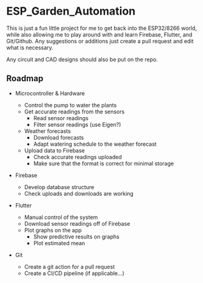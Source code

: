 # ESP_Garden_Automation

This is just a fun little project for me to get back into the ESP32/8266 world, while also allowing me to play around with and learn Firebase, Flutter, and Git/Github. Any suggestions or additions just create a pull request and edit what is necessary.

Any circuit and CAD designs should also be put on the repo.

## Roadmap

- Microcontroller & Hardware
	- Control the pump to water the plants
	- Get accurate readings from the sensors
		- Read sensor readings
		- Filter sensor readings (use Eigen?)
	- Weather forecasts
		- Download forecasts
		- Adapt watering schedule to the weather forecast
	- Upload data to Firebase
		- Check accurate readings uploaded
  		- Make sure that the format is correct for minimal storage

- Firebase
	- Develop database structure
 	- Check uploads and downloads are working

- Flutter
	- Manual control of the system
	- Download sensor readings off of Firebase
	- Plot graphs on the app
		- Show predictive results on graphs
		- Plot estimated mean

- Git
	- Create a git action for a pull request
	- Create a CI/CD pipeline (if applicable...)
